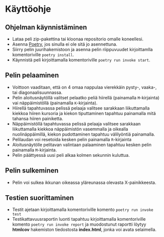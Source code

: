 # Käyttöohje

## Ohjelman käynnistäminen

- Lataa peli zip-pakettina tai kloonaa repositorio omalle koneellesi.
- Asenna [Poetry](https://python-poetry.org/docs/), jos sinulla ei ole sitä jo asennettuna.
- Siirry pelin juurihakemistoon ja asenna pelin riippuvuudet kirjoittamlla komentoriville `poetry install`.
- Käynnistä peli kirjoittamalla komentoriville `poetry run invoke start`.

## Pelin pelaaminen

- Voittoon vaaditaan, että on 4 omaa nappulaa vierekkäin pysty-, vaaka-, tai diagonaalisuunnassa.
- Pelin aloitusnäytöllä valitset pelaatko peliä hiirellä (painamalla `M`-kirjainta) vai näppäimistöllä (painamalla `K`-kirjainta).
- Hiirellä tapahtuvassa pelissä pelaaja valitsee sarakkaan liikuttamalla kiekkoa hiiren kursoria ja kiekon tiputtaminen tapahtuu painamalla mitä tahansa hiiren painiketta.
- Näppäimistöllä tapahtuvassa pelissä pelaaja valitsee sarakkaan liikuttamalla kiekkoa näppäimistön vasemmalla ja oikealla nuolinäppäimillä, kiekon pudottaminen tapahtuu välilyöntiä painamalla.
- Pelilaudan voi resetoida kesken pelin painamalla `R`-kirjainta
- Aloitusnäytölle pelitavan valintaan palaaminen tapahtuu kesken pelin painamalla `M`-kirjainta.
- Pelin päättyessä uusi peli alkaa kolmen sekunnin kuluttua.

## Pelin sulkeminen

- Pelin voi sulkea ikkunan oikeassa yläreunassa olevasta X-painikkeesta.

## Testien suorittaminen

- Testit ajetaan kirjoittamalla komentoriville komento `poetry run invoke test`
- Testikattavuusraportin luonti tapahtuu kirjoittamalla komentoriville komento `poetry run invoke report` ja muodostunut raportti löytyy **htmlcov** hakemiston tiedostosta **index.html**, jonka voi avata selaimella.
